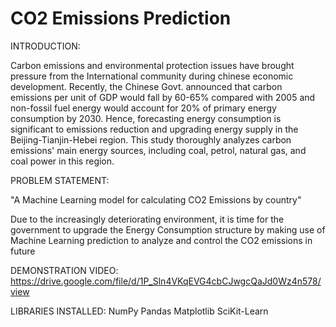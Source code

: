 # CO2 Emissions Prediction

INTRODUCTION:

Carbon emissions and environmental protection issues have brought pressure from the International community during chinese economic development. Recently, the Chinese Govt. announced that carbon  emissions per unit of GDP would fall by 60-65%  compared with 2005 and non-fossil fuel energy would  account for 20% of primary energy consumption by  2030.
Hence, forecasting energy consumption is significant  to emissions reduction and upgrading energy supply  in the Beijing-Tianjin-Hebei region. This study  thoroughly analyzes carbon emissions' main energy  sources, including coal, petrol, natural gas, and coal  power in this region.

PROBLEM STATEMENT:

"A Machine Learning model for calculating  CO2 Emissions by country"

Due to the increasingly deteriorating environment,  it is time for the government to upgrade the  Energy Consumption structure by making use of  Machine Learning prediction to analyze and  control the CO2 emissions in future

DEMONSTRATION VIDEO: https://drive.google.com/file/d/1P_Sln4VKqEVG4cbCJwgcQaJd0Wz4n578/view

 

LIBRARIES INSTALLED:
NumPy
Pandas
Matplotlib
SciKit-Learn

